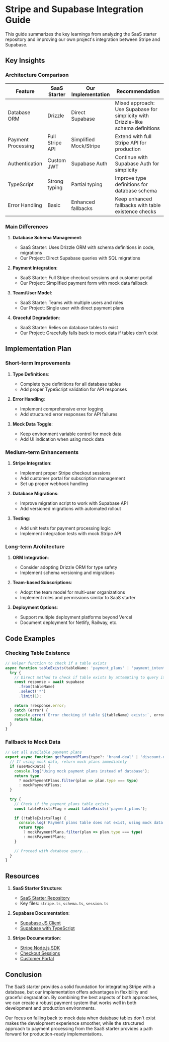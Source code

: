 # Stripe and Supabase Integration Guide

This guide summarizes the key learnings from analyzing the SaaS starter repository and improving our own project's integration between Stripe and Supabase.

## Key Insights

### Architecture Comparison

| Feature | SaaS Starter | Our Implementation | Recommendation |
| ------- | ------------ | ------------------ | -------------- |
| Database ORM | Drizzle | Direct Supabase | Mixed approach: Use Supabase for simplicity with Drizzle-like schema definitions |
| Payment Processing | Full Stripe API | Simplified Mock/Stripe | Extend with full Stripe API for production |
| Authentication | Custom JWT | Supabase Auth | Continue with Supabase Auth for simplicity |
| TypeScript | Strong typing | Partial typing | Improve type definitions for database schema |
| Error Handling | Basic | Enhanced fallbacks | Keep enhanced fallbacks with table existence checks |

### Main Differences

1. **Database Schema Management**:
   - SaaS Starter: Uses Drizzle ORM with schema definitions in code, migrations
   - Our Project: Direct Supabase queries with SQL migrations

2. **Payment Integration**:
   - SaaS Starter: Full Stripe checkout sessions and customer portal
   - Our Project: Simplified payment form with mock data fallback

3. **Team/User Model**:
   - SaaS Starter: Teams with multiple users and roles
   - Our Project: Single user with direct payment plans

4. **Graceful Degradation**:
   - SaaS Starter: Relies on database tables to exist
   - Our Project: Gracefully falls back to mock data if tables don't exist

## Implementation Plan

### Short-term Improvements

1. **Type Definitions**:
   - Complete type definitions for all database tables
   - Add proper TypeScript validation for API responses

2. **Error Handling**:
   - Implement comprehensive error logging
   - Add structured error responses for API failures

3. **Mock Data Toggle**:
   - Keep environment variable control for mock data
   - Add UI indication when using mock data

### Medium-term Enhancements

1. **Stripe Integration**:
   - Implement proper Stripe checkout sessions
   - Add customer portal for subscription management
   - Set up proper webhook handling

2. **Database Migrations**:
   - Improve migration script to work with Supabase API
   - Add versioned migrations with automated rollout

3. **Testing**:
   - Add unit tests for payment processing logic
   - Implement integration tests with mock Stripe API

### Long-term Architecture

1. **ORM Integration**:
   - Consider adopting Drizzle ORM for type safety
   - Implement schema versioning and migrations

2. **Team-based Subscriptions**:
   - Adopt the team model for multi-user organizations
   - Implement roles and permissions similar to SaaS starter

3. **Deployment Options**:
   - Support multiple deployment platforms beyond Vercel
   - Document deployment for Netlify, Railway, etc.

## Code Examples

### Checking Table Existence

```typescript
// Helper function to check if a table exists
async function tableExists(tableName: 'payment_plans' | 'payment_intents'): Promise<boolean> {
  try {
    // Direct method to check if table exists by attempting to query it
    const response = await supabase
      .from(tableName)
      .select('*')
      .limit(1);
    
    return !response.error;
  } catch (error) {
    console.error(`Error checking if table ${tableName} exists:`, error);
    return false;
  }
}
```

### Fallback to Mock Data

```typescript
// Get all available payment plans
export async function getPaymentPlans(type?: 'brand-deal' | 'discount-deal'): Promise<PaymentPlan[]> {
  // If using mock data, return mock plans immediately
  if (useMockData) {
    console.log('Using mock payment plans instead of database');
    return type 
      ? mockPaymentPlans.filter(plan => plan.type === type)
      : mockPaymentPlans;
  }
  
  try {
    // Check if the payment_plans table exists
    const tableExistsFlag = await tableExists('payment_plans');
    
    if (!tableExistsFlag) {
      console.log('Payment plans table does not exist, using mock data instead');
      return type 
        ? mockPaymentPlans.filter(plan => plan.type === type)
        : mockPaymentPlans;
    }
    
    // Proceed with database query...
  }
}
```

## Resources

1. **SaaS Starter Structure**:
   - [SaaS Starter Repository](https://github.com/nextjs/saas-starter)
   - Key files: `stripe.ts`, `schema.ts`, `session.ts`

2. **Supabase Documentation**:
   - [Supabase JS Client](https://supabase.com/docs/reference/javascript/introduction)
   - [Supabase with TypeScript](https://supabase.com/docs/reference/javascript/typescript-support)

3. **Stripe Documentation**:
   - [Stripe Node.js SDK](https://stripe.com/docs/api?lang=node)
   - [Checkout Sessions](https://stripe.com/docs/api/checkout/sessions)
   - [Customer Portal](https://stripe.com/docs/api/customer_portal)

## Conclusion

The SaaS starter provides a solid foundation for integrating Stripe with a database, but our implementation offers advantages in flexibility and graceful degradation. By combining the best aspects of both approaches, we can create a robust payment system that works well in both development and production environments.

Our focus on falling back to mock data when database tables don't exist makes the development experience smoother, while the structured approach to payment processing from the SaaS starter provides a path forward for production-ready implementations. 